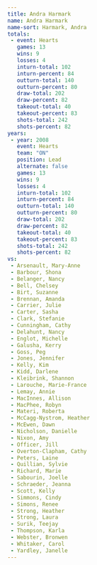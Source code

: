 ```yaml
---
title: Andra Harmark
name: Andra Harmark
name-sort: Harmark, Andra
totals:
 - event: Hearts
   games: 13
   wins: 9
   losses: 4
   inturn-total: 102
   inturn-percent: 84
   outturn-total: 140
   outturn-percent: 80
   draw-total: 202
   draw-percent: 82
   takeout-total: 40
   takeout-percent: 83
   shots-total: 242
   shots-percent: 82
years:
 - year: 2008
   event: Hearts
   team: "ON"
   position: Lead
   alternate: false
   games: 13
   wins: 9
   losses: 4
   inturn-total: 102
   inturn-percent: 84
   outturn-total: 140
   outturn-percent: 80
   draw-total: 202
   draw-percent: 82
   takeout-total: 40
   takeout-percent: 83
   shots-total: 242
   shots-percent: 82
vs:
 - Arsenault, Mary-Anne
 - Barbour, Shona
 - Belanger, Nancy
 - Bell, Chelsey
 - Birt, Suzanne
 - Brennan, Amanda
 - Carrier, Julie
 - Carter, Sasha
 - Clark, Stefanie
 - Cunningham, Cathy
 - Delahunt, Nancy
 - Englot, Michelle
 - Galusha, Kerry
 - Goss, Peg
 - Jones, Jennifer
 - Kelly, Kim
 - Kidd, Darlene
 - Kleibrink, Shannon
 - Larouche, Marie-France
 - Lemay, Annie
 - MacInnes, Allison
 - MacPhee, Robyn
 - Materi, Roberta
 - McCagg-Nystrom, Heather
 - McEwen, Dawn
 - Nicholson, Danielle
 - Nixon, Amy
 - Officer, Jill
 - Overton-Clapham, Cathy
 - Peters, Laine
 - Quillian, Sylvie
 - Richard, Marie
 - Sabourin, Joelle
 - Schraeder, Jeanna
 - Scott, Kelly
 - Simmons, Cindy
 - Simons, Renee
 - Strong, Heather
 - Strong, Laura
 - Surik, Teejay
 - Thompson, Karla
 - Webster, Bronwen
 - Whitaker, Carol
 - Yardley, Janelle
---
```

